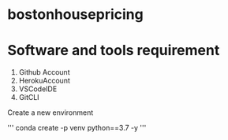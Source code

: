 # bostonhousepricing

# Software and tools requirement

1) Github Account
2) HerokuAccount
3) VSCodeIDE
4) GitCLI

Create a new environment

'''
conda create -p venv python==3.7 -y
'''